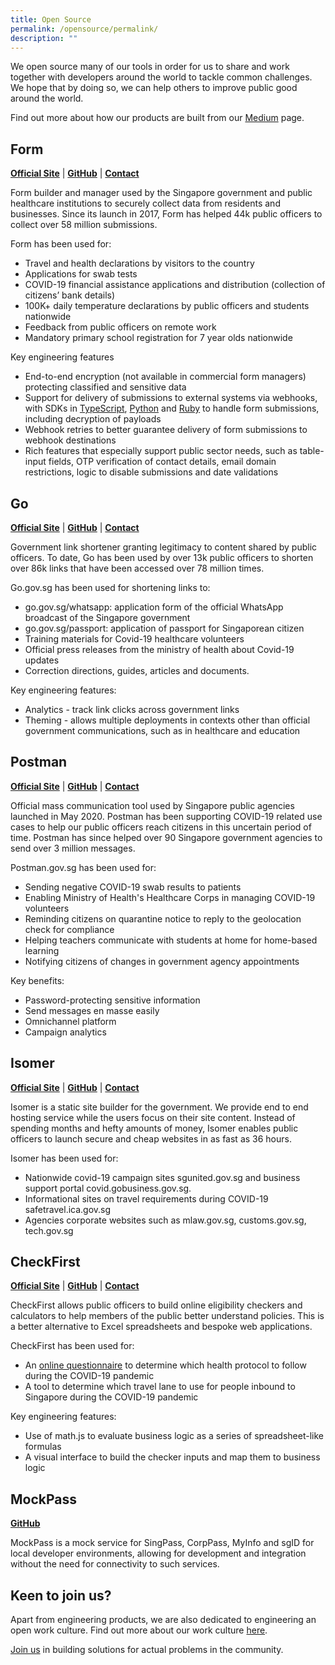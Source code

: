 ```yaml
---
title: Open Source
permalink: /opensource/permalink/
description: ""
---
```

We open source many of our tools in order for us to share and work together with developers around the world to tackle common challenges. We hope that by doing so, we can help others to improve public good around the world.

Find out more about how our products are built from our [Medium](https://medium.com/open-government-products) page. 

## Form
**[Official Site](https://form.gov.sg )** | **[GitHub](https://github.com/opengovsg/FormSG)** | **[Contact](mailto:form@open.gov.sg)**

Form builder and manager used by the Singapore government and public healthcare institutions to securely collect data from residents and businesses. Since its launch in 2017, Form has helped 44k public officers to collect over 58 million submissions.

Form has been used for:
* Travel and health declarations by visitors to the country
* Applications for swab tests
* COVID-19 financial assistance applications and distribution (collection of citizens’ bank details)
* 100K+ daily temperature declarations by public officers and students nationwide
* Feedback from public officers on remote work
* Mandatory primary school registration for 7 year olds nationwide 

Key engineering features
* End-to-end encryption (not available in commercial form managers) protecting classified and sensitive data
* Support for delivery of submissions to external systems via webhooks, with SDKs in [TypeScript](https://github.com/opengovsg/formsg-javascript-sdk), [Python](https://github.com/opengovsg/formsg-python-sdk) and [Ruby](https://github.com/opengovsg/formsg-ruby-sdk) to handle form submissions, including decryption of payloads
* Webhook retries to better guarantee delivery of form submissions to webhook destinations
* Rich features that especially support public sector needs, such as table-input fields, OTP verification of contact details, email domain restrictions, logic to disable submissions and date validations

## Go
**[Official Site](https://go.gov.sg )** | **[GitHub](https://github.com/opengovsg/GoGovSG)** | **[Contact](mailto:go@open.gov.sg)**

Government link shortener granting legitimacy to content shared by public officers. To date, Go has been used by over 13k public officers to shorten over 86k links that have been accessed over 78 million times.

Go.gov.sg has been used for shortening links to:
* go.gov.sg/whatsapp: application form of the official WhatsApp broadcast of the Singapore government
* go.gov.sg/passport: application of passport for Singaporean citizen
* Training materials for Covid-19 healthcare volunteers 
* Official press releases from the ministry of health about Covid-19 updates
* Correction directions, guides, articles and documents.

Key engineering features:
* Analytics - track link clicks across government links
* Theming - allows multiple deployments in contexts other than official government communications, such as in healthcare and education

## Postman
**[Official Site](https://postman.gov.sg)** | **[GitHub](https://github.com/opengovsg/postmangovsg)** | **[Contact](https://go.gov.sg/postman-contact-us)**

Official mass communication tool used by Singapore public agencies launched in May 2020. Postman has been supporting COVID-19 related use cases to help our public officers reach citizens in this uncertain period of time. Postman has since helped over 90 Singapore government agencies to send over 3 million messages. 

Postman.gov.sg has been used for:
* Sending negative COVID-19 swab results to patients
* Enabling Ministry of Health's Healthcare Corps in managing COVID-19 volunteers
* Reminding citizens on quarantine notice to reply to the geolocation check for compliance
* Helping teachers communicate with students at home for home-based learning
* Notifying citizens of changes in government agency appointments

Key benefits:
* Password-protecting sensitive information
* Send messages en masse easily
* Omnichannel platform
* Campaign analytics

## Isomer
**[Official Site](https://isomer.gov.sg)** | **[GitHub](https://github.com/isomerpages/)** | **[Contact](https://go.gov.sg/isomer-contact/)**

Isomer is a static site builder for the government. We provide end to end hosting service while the users focus on their site content. Instead of spending months and hefty amounts of money, Isomer enables public officers to launch secure and cheap websites in as fast as 36 hours. 

Isomer has been used for:
* Nationwide covid-19 campaign sites sgunited.gov.sg and business support portal covid.gobusiness.gov.sg.
* Informational sites on travel requirements during COVID-19 safetravel.ica.gov.sg
* Agencies corporate websites such as mlaw.gov.sg, customs.gov.sg, tech.gov.sg

## CheckFirst

**[Official Site](https://checkfirst.gov.sg)** |
**[GitHub](https://github.com/opengovsg/checkfirst)** |
**[Contact](https://go.gov.sg/checkfirst-contact)**

CheckFirst allows public officers to build online eligibility checkers and calculators to help members of the public better understand policies. This is a better alternative to Excel spreadsheets and bespoke web applications.

CheckFirst has been used for:
* An [online questionnaire](https://www.covid.gov.sg/not-sure) to determine which health protocol to follow during the COVID-19 pandemic
* A tool to determine which travel lane to use for people inbound to Singapore during the COVID-19 pandemic

Key engineering features:
* Use of math.js to evaluate business logic as a series of spreadsheet-like formulas
* A visual interface to build the checker inputs and map them to business logic

## MockPass
**[GitHub](https://github.com/opengovsg/mockpass)**

MockPass is a mock service for SingPass, CorpPass, MyInfo and sgID for local developer environments, allowing for development and integration without the need for connectivity to such services.

## Keen to join us?
Apart from engineering products, we are also dedicated to engineering an open work culture. Find out more about our work culture [here](https://ogp-yanjun-netlify-staging.netlify.app/lifeatogp/permalink).

[Join us](https://opengovernmentproducts.recruitee.com/#section-89477) in building solutions for actual problems in the community.